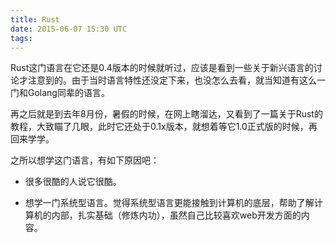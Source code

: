 ```yaml
---
title: Rust
date: 2015-06-07 15:30 UTC
tags:
---
```


Rust这门语言在它还是0.4版本的时候就听过，应该是看到一些关于新兴语言的讨论才注意到的。由于当时语言特性还没定下来，也没怎么去看，就当知道有这么一门和Golang同辈的语言。

再之后就是到去年8月份，暑假的时候，在网上瞎溜达，又看到了一篇关于Rust的教程，大致瞄了几眼，此时它还处于0.1x版本，就想着等它1.0正式版的时候，再回来学学。

之所以想学这门语言，有如下原因吧：

* 很多很酷的人说它很酷。

* 想学一门系统型语言。觉得系统型语言更能接触到计算机的底层，帮助了解计算机的内部，扎实基础（修炼内功），虽然自己比较喜欢web开发方面的内容。
